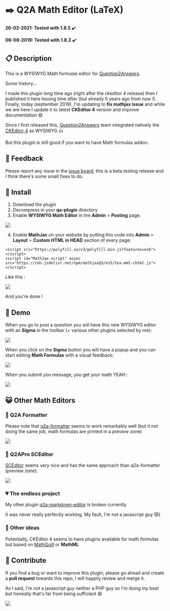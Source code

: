 # :black_nib: Q2A Math Editor (LaTeX)

**26-02-2021: Tested with 1.8.5** :heavy_check_mark:

**06-08-2019: Tested with 1.8.2** :heavy_check_mark:

## :clipboard: Description

This is a WYSIWYG Math formulas editor for [Question2Answers](https://www.question2answer.org/). 
 
Some history...

I made this plugin long time ago (right after the ckeditor 4 release) then I published it here looong time after (but already 5 years ago from now !). Finally, today (september 2019), I'm updating to **fix mathjax issue** and while we are here I update it to latest **CKEditor 4** version and improve documentation :smile:  

Since I first released this, [Question2Answers](https://www.question2answer.org/) team integrated natively the [CKEditor 4](https://github.com/ckeditor/ckeditor-dev) as WYSIWYG :thumbsup:

But this plugin is still good if you want to have Math formulas addon.


## :speech_balloon: Feedback

Please report any issue in the [issue board](https://github.com/thibaultduponchelle/q2a-ckeditor-latex/issues), this is a beta testing release and I think there's some small fixes to do.


## :carousel_horse: Install 

1. Download the plugin
2. Decompress in your **qa-plugin** directory
3. Enable **WYSIWYG Math Editor** in the **Admin** > **Posting** page.

![](screenies/matheditors.png)

4. Enable **MathJax** on your website by putting this code into **Admin** > **Layout** > **Custom HTML in HEAD** section of every page:

```
<script src="https://polyfill.io/v3/polyfill.min.js?features=es6"></script>
<script id="MathJax-script" async src="https://cdn.jsdelivr.net/npm/mathjax@3/es5/tex-mml-chtml.js"></script>
```

Like this : 

![](screenies/customhtml.png)

And you're done !

## :rainbow: Demo

When you go to post a question you will have this new WYSIWYG editor with an **Sigma** in the toolbar (+ various other plugins selected by me): 

![](screenies/editor.png)

When you click on the **Sigma** button you will have a popup and you can start editing **Math Formulas** with a visual feedback: 

![](screenies/editmath.png)

When you submit you message, you get your math YEAH : 

![](screenies/yeah.png)

## :smiley_cat: Other Math Editors


### :purple_heart: Q2A Formatter

Please note that [q2a-formatter](https://github.com/tangruize/q2a-formatter) seems to work remarkably well (but it not doing the same job, math formulas are printed in a *preview* zone)

![](screenies/formatter.png)

### :blue_heart: Q2APro SCEditor

[SCEditor](https://github.com/q2apro/q2apro-sceditor) seems very nice and has the same approach than q2a-formatter (preview zone).

![](screenies/sceditor.png)

### :broken_heart: The endless project

My other plugin [q2a-markdown-editor](https://github.com/thibaultduponchelle/q2a-markdown-editor-latex) is broken currently 

It was never really perfectly working. My fault, I'm not a javascript guy :crying_cat_face:)

### :star2: Other ideas 

Potentially, CKEditor 4 seems to have plugins available for math formulas but based on [MathQuill](http://mathquill.com) or **MathML**

## :couple_with_heart: Contribute 

If you find a bug or want to improve this plugin, please go ahead and create a **pull request** towards this repo, I will happily review and merge it. 

As I said, I'm not a javascript guy neither a PHP guy so I'm doing my best but honestly that's far from being sufficient :smile:

![](https://choualbox.com/Img/138183061693.jpg)

